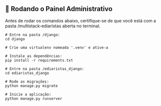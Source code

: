 ## 🚀 Rodando o Painel Administrativo

Antes de rodar os comandos abaixo, certifique-se de que você está com a pasta /multistack-ediaristas aberta no terminal.

```
# Entre na pasta /django:
cd django

# Crie uma virtualenv nomeada '.venv' e ative-a

# Instale as dependências:
pip install -r requirements.txt

# Entre na pasta /ediaristas_django:
cd ediaristas_django

# Rode as migrações:
python manage.py migrate

# Inicie a aplicação:
python manage.py runserver

```

